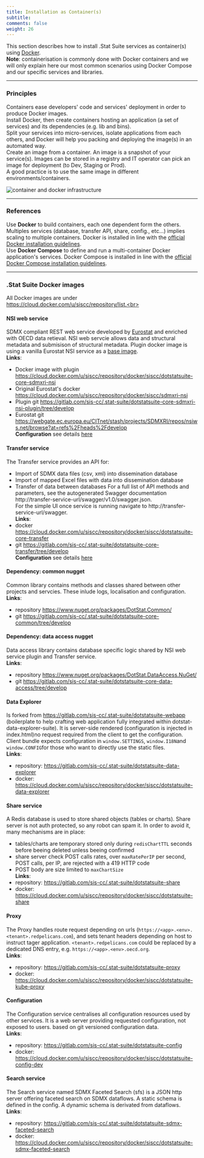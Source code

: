 ```yaml
---
title: Installation as Container(s)
subtitle: 
comments: false
weight: 26
---
```


This section describes how to install .Stat Suite services as container(s) using [Docker](https://www.docker.com/).<br>
**Note**: containerisation is commonly done with Docker containers and we will only explain here our most common scenarios using Docker Compose and our specific services and libraries.

---

### Principles

Containers ease developers' code and services' deployment in order to produce Docker images.<br>
Install Docker, then create containers hosting an application (a set of services) and its dependencies (e.g. lib and bins).<br>
Split your services into micro-services, isolate applications from each others, and Docker will help you packing and deploying the image(s) in an automated way.<br>
Create an image from a container. An image is a snapshot of your service(s). Images can be stored in a registry and IT operator can pick an image for deployment (to Dev, Staging or Prod).<br>
A good practice is to use the same image in different environments/containers.<br>

![container and docker infrastructure](/images/container-docker-infrastructure.png)

---

### References

Use **Docker** to build containers, each one dependent form the others. Multiples services (database, transfer API, share, config., etc...) implies scaling to multiple containers. Docker is installed in line with the [official Docker installation guidelines](https://docs.docker.com/install/overview/).<br>
Use **Docker Compose** to define and run a multi-container Docker application's services. Docker Compose is installed in line with the [official Docker Compose installation guidelines](https://docs.docker.com/compose/install/).<br>

---

### .Stat Suite Docker images

All Docker images are under https://cloud.docker.com/u/siscc/repository/list.<br>

#### NSI web service
SDMX compliant REST web service developed by [Eurostat](https://webgate.ec.europa.eu/CITnet/stash/projects/SDMXRI/repos/nsiws.net/browse/README.md?at=refs%2Fheads%2Fdevelop) and enriched with OECD data retieval. NSI web servcie allows data and structural metadata and submisison of structural metadata. Plugin docker image is using a vanilla Eurostat NSI service as a [base image](https://cloud.docker.com/u/siscc/repository/docker/siscc/sdmxri-nsi).<br>
**Links**:<br>
- Docker image with plugin https://cloud.docker.com/u/siscc/repository/docker/siscc/dotstatsuite-core-sdmxri-nsi<br>
- Original Eurostat's docker https://cloud.docker.com/u/siscc/repository/docker/siscc/sdmxri-nsi<br>
- Plugin git https://gitlab.com/sis-cc/.stat-suite/dotstatsuite-core-sdmxri-nsi-plugin/tree/develop<br>
- Eurostat git https://webgate.ec.europa.eu/CITnet/stash/projects/SDMXRI/repos/nsiws.net/browse?at=refs%2Fheads%2Fdevelop<br>
**Configuration** see details [here](https://gitlab.com/snippets/1851148#configuration)

#### Transfer service
The Transfer service provides an API for:<br>
- Import of SDMX data files (csv, xml) into dissemination database<br>
- Import of mapped Excel files with data into dissemination database<br>
- Transfer of data between databases
For a full list of API methods and parameters, see the autogenerated Swagger documentation http://transfer-service-url/swagger/v1.0/swagger.json.<br>
For the simple UI once service is running navigate to http://transfer-service-url/swagger.<br>
**Links**:<br>
- docker https://cloud.docker.com/u/siscc/repository/docker/siscc/dotstatsuite-core-transfer<br>
- git https://gitlab.com/sis-cc/.stat-suite/dotstatsuite-core-transfer/tree/develop<br>
**Configuration** see details [here](https://gitlab.com/snippets/1851148#configuration-1)

#### Dependency: common nugget
Common library contains methods and classes shared between other projects and servcies. These inlude logs, localisation and configuration.<br>
**Links**:<br>
- repository https://www.nuget.org/packages/DotStat.Common/<br>
- git https://gitlab.com/sis-cc/.stat-suite/dotstatsuite-core-common/tree/develop

#### Dependency: data access nugget
Data access library contains database specific logic shared by NSI web service plugin and Transfer service.<br>
**Links**:<br>
- repository https://www.nuget.org/packages/DotStat.DataAccess.NuGet/<br>
- git https://gitlab.com/sis-cc/.stat-suite/dotstatsuite-core-data-access/tree/develop

#### Data Explorer
Is forked from https://gitlab.com/sis-cc/.stat-suite/dotstatsuite-webapp (boilerplate to help crafting web application fully integrated within dotstat-data-explorer-suite). It is server-side rendered (configuration is injected in index.html)no request required from the client to get the configuration. Client bundle expects configuration in `window.SETTINGS`, `window.I18N`and `window.CONFIG`for those who want to directly use the static files.<br>
**Links**:<br>
- repository: https://gitlab.com/sis-cc/.stat-suite/dotstatsuite-data-explorer<br>
- docker: https://cloud.docker.com/u/siscc/repository/docker/siscc/dotstatsuite-data-explorer

#### Share service
A Redis database is used to store shared objects (tables or charts). Share server is not auth protected, so any robot can spam it. In order to avoid it, many mechanisms are in place:<br>
- tables/charts are temporary stored only during `redisChartTTL` seconds before beeing deleted unless beeing confirmed<br>
- share server check POST calls rates, over `maxRatePerIP` per second, POST calls, per IP, are rejected with a 419 HTTP code<br>
- POST body are size limited to `maxChartSize` <br>
**Links**:<br>
- repository: https://gitlab.com/sis-cc/.stat-suite/dotstatsuite-share<br>
- docker: https://cloud.docker.com/u/siscc/repository/docker/siscc/dotstatsuite-share

#### Proxy
The Proxy handles route request depending on urls (`https://<app>.<env>.<tenant>.redpelicans.com`), and sets tenant headers depending on host to instruct tager application. `<tenant>.redpelicans.com` could be replaced by a dedicated DNS entry, e.g. `https://<app>.<env>.oecd.org`.<br>
**Links**:<br>
- repository: https://gitlab.com/sis-cc/.stat-suite/dotstatsuite-proxy<br>
- docker: https://cloud.docker.com/u/siscc/repository/docker/siscc/dotstatsuite-kube-proxy

#### Configuration
The Configuration service centralises all configuration resources used by other services. It is a web server providing requested configuration, not exposed to users. based on git versioned configuration data.<br>
**Links**:<br>
- repository: https://gitlab.com/sis-cc/.stat-suite/dotstatsuite-config<br>
- docker: https://cloud.docker.com/u/siscc/repository/docker/siscc/dotstatsuite-config-dev

#### Search service
The Search service named SDMX Faceted Search (sfs) is a JSON http server offering faceted search on SDMX dataflows. A static schema is defined in the config. A dynamic schema is derivated from dataflows.<br>
**Links**:<br>
- repository: https://gitlab.com/sis-cc/.stat-suite/dotstatsuite-sdmx-faceted-search<br>
- docker: https://cloud.docker.com/u/siscc/repository/docker/siscc/dotstatsuite-sdmx-faceted-search